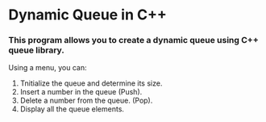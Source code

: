 # Dynamic Queue in C++

### This program allows you to create a dynamic queue using C++ queue library.

Using a menu, you can:
1. Tnitialize the queue and determine its size.
2. Insert a number in the queue (Push).
3. Delete a number from the queue. (Pop).
4. Display all the queue elements.
